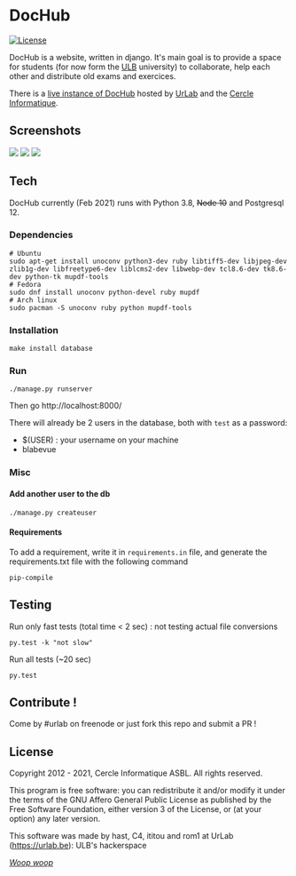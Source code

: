 # DocHub

[![License](https://img.shields.io/badge/license-AGPL%20v3-blue.svg)](https://github.com/UrLab/beta402/blob/master/LICENSE)

DocHub is a website, written in django. It's main goal is to provide a space for students (for now form the [ULB](https://ulb.ac.be) university) to collaborate, help each other and distribute old exams and exercices.

There is a [live instance of DocHub](https://dochub.be) hosted by [UrLab](https://urlab.be) and the [Cercle Informatique](https://cerkinfo.be).

## Screenshots

![](https://github.com/urlab/dochub/blob/master/.meta/screen-1.png)
![](https://github.com/urlab/dochub/blob/master/.meta/screen-2.png)
![](https://github.com/urlab/dochub/blob/master/.meta/screen-3.png)

## Tech

DocHub currently (Feb 2021) runs with Python 3.8, ~~Node 10~~ and Postgresql 12.

### Dependencies

```console
# Ubuntu
sudo apt-get install unoconv python3-dev ruby libtiff5-dev libjpeg-dev zlib1g-dev libfreetype6-dev liblcms2-dev libwebp-dev tcl8.6-dev tk8.6-dev python-tk mupdf-tools
# Fedora
sudo dnf install unoconv python-devel ruby mupdf
# Arch linux
sudo pacman -S unoconv ruby python mupdf-tools
```

### Installation

```console
make install database
```

### Run

```console
./manage.py runserver
```

Then go http://localhost:8000/

There will already be 2 users in the database, both with `test` as a password:

- $(USER) : your username on your machine
- blabevue

### Misc

#### Add another user to the db

```console
./manage.py createuser
```

#### Requirements

To add a requirement, write it in `requirements.in` file, and generate the requirements.txt file with the following command

```console
pip-compile
```

## Testing

Run only fast tests (total time < 2 sec) : not testing actual file conversions

```console
py.test -k "not slow"
```

Run all tests (~20 sec)

```console
py.test
```

## Contribute !

Come by #urlab on freenode or just fork this repo and submit a PR !

## License

Copyright 2012 - 2021, Cercle Informatique ASBL. All rights reserved.

This program is free software: you can redistribute it and/or modify it
under the terms of the GNU Affero General Public License as published by
the Free Software Foundation, either version 3 of the License, or (at
your option) any later version.

This software was made by hast, C4, ititou and rom1 at UrLab (https://urlab.be): ULB's hackerspace

[_Woop woop_](https://www.youtube.com/watch?v=SxSLU2-ERpk)
